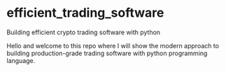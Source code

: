 # efficient_trading_software
Building efficient crypto trading software with python

Hello and welcome to this repo where I will show the modern approach to building production-grade trading software with python programming language.
